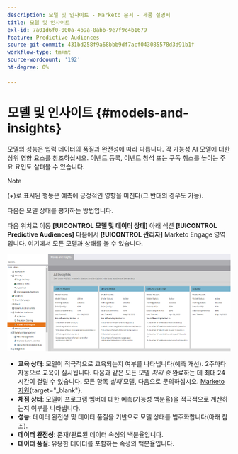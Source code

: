 ```yaml
---
description: 모델 및 인사이트 - Marketo 문서 - 제품 설명서
title: 모델 및 인사이트
exl-id: 7a01d6f0-000a-4b9a-8abb-9e7f9c4b1679
feature: Predictive Audiences
source-git-commit: 431bd258f9a68bbb9df7acf043085578d3d91b1f
workflow-type: tm+mt
source-wordcount: '192'
ht-degree: 0%

---
```


# 모델 및 인사이트 {#models-and-insights}

모델의 성능은 입력 데이터의 품질과 완전성에 따라 다릅니다. 각 가능성 AI 모델에 대한 상위 영향 요소를 참조하십시오. 이벤트 등록, 이벤트 참석 또는 구독 취소를 높이는 주요 요인도 살펴볼 수 있습니다.

>[!NOTE]
>
>(+)로 표시된 행동은 예측에 긍정적인 영향을 미친다(그 반대의 경우도 가능).

다음은 모델 상태를 평가하는 방법입니다.

다음 위치로 이동 **[!UICONTROL 모델 및 데이터 상태]** 아래 섹션 **[!UICONTROL Predictive Audiences]** 다음에서 **[!UICONTROL 관리자]** Marketo Engage 영역입니다. 여기에서 모든 모델과 상태를 볼 수 있습니다.

![이미지 1](assets/models-and-insights-1.png)

* **교육 상태**: 모델이 적극적으로 교육되는지 여부를 나타냅니다(예측 개선). 2주마다 자동으로 교육이 실시됩니다. 다음과 같은 모든 모델 _처리 중_ 완료하는 데 최대 24시간이 걸릴 수 있습니다. 모든 항목 _실패_ 모델, 다음으로 문의하십시오. [Marketo 지원](https://nation.marketo.com/t5/Support/ct-p/Support){target="_blank"}.
* **채점 상태**: 모델이 프로그램 멤버에 대한 예측(가능성 백분율)을 적극적으로 계산하는지 여부를 나타냅니다.
* **성능**: 데이터 완전성 및 데이터 품질을 기반으로 모델 상태를 범주화합니다(아래 참조).
* **데이터 완전성**: 존재/완료된 데이터 속성의 백분율입니다.
* **데이터 품질**: 유용한 데이터를 포함하는 속성의 백분율입니다.
